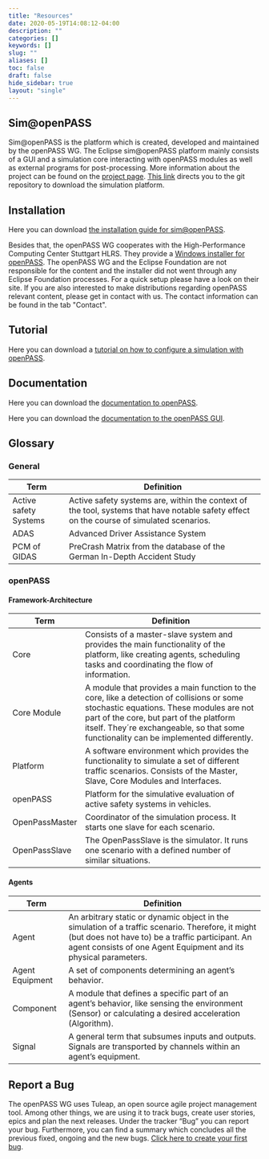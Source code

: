 ```yaml
---
title: "Resources"
date: 2020-05-19T14:08:12-04:00
description: ""
categories: []
keywords: []
slug: ""
aliases: []
toc: false
draft: false
hide_sidebar: true
layout: "single"
---
```


## Sim@openPASS

Sim@openPASS is the platform which is created, developed and maintained by the openPASS WG. The Eclipse sim@openPASS platform mainly consists of a GUI and a simulation core interacting with openPASS modules as well as external programs for post-processing. More information about the project can be found on the <ins>[project page](https://projects.eclipse.org/projects/technology.simopenpass)</ins>. <ins>[This link](https://git.eclipse.org/r/plugins/gitiles/simopenpass/simopenpass/)</ins> directs you to the git repository to download the simulation platform.

## Installation

Here you can download <ins>[the installation guide for sim@openPASS](osi_world_set_up.pdf)</ins>.

Besides that, the openPASS WG cooperates with the High-Performance Computing Center Stuttgart HLRS. They provide a <ins>[Windows installer for openPASS](https://fs.hlrs.de/projects/covise/support/download/openPASS/)</ins>. The openPASS WG and the Eclipse Foundation are not responsible for the content and the installer did not went through any Eclipse Foundation processes. For a quick setup please have a look on their site. If you are also interested to make distributions regarding openPASS relevant content, please get in contact with us. The contact information can be found in the tab "Contact".

## Tutorial

Here you can download a <ins>[tutorial on how to configure a simulation with openPASS](tutorial_openpass_gui.pdf)</ins>.

## Documentation

Here you can download the <ins>[documentation to openPASS](openpass_function_docu.chm)</ins>.

Here you can download the <ins>[documentation to the openPASS GUI](GUI-DeveloperDocumentation.chm)</ins>.

## Glossary  
### General  

|Term                 |Definition|
|---------------------|---|
|Active safety Systems|Active safety systems are, within the context of the tool, systems that have notable safety effect on the course of simulated scenarios.|
|ADAS                 |Advanced Driver Assistance System|
|PCM of GIDAS         |PreCrash Matrix from the database of the German In-Depth Accident Study|

### openPASS
#### Framework-Architecture  

|Term          |Definition|
|--------------|---|
|Core          |Consists of a master-slave system and provides the main functionality of the platform, like creating agents, scheduling tasks and coordinating the flow of information.|
|Core Module   |A module that provides a main function to the core, like a detection of collisions or some stochastic equations. These modules are not part of the core, but part of the platform itself. They´re exchangeable, so that some functionality can be implemented differently.|
|Platform      |A software environment which provides the functionality to simulate a set of different traffic scenarios. Consists of the Master, Slave, Core Modules and Interfaces.|
|openPASS      |Platform for the simulative evaluation of active safety systems in vehicles.|
|OpenPassMaster|Coordinator of the simulation process. It starts one slave for each scenario.|
|OpenPassSlave |The OpenPassSlave is the simulator. It runs one scenario with a defined number of similar situations.|


#### Agents  

|Term           |Definition|
|---------------|---|
|Agent          |An arbitrary static or dynamic object in the simulation of a traffic scenario. Therefore, it might (but does not have to) be a traffic participant. An agent consists of one Agent Equipment and its physical parameters.|
|Agent Equipment|A set of components determining an agent’s behavior.|
|Component      |A module that defines a specific part of an agent’s behavior, like sensing the environment (Sensor) or calculating a desired acceleration (Algorithm).|
|Signal         |A general term that subsumes inputs and outputs. Signals are transported by channels within an agent’s equipment.|

## Report a Bug

The openPASS WG uses Tuleap, an open source agile project management tool. Among other things, we are using it to track bugs, create user stories, epics and plan the next releases. Under the tracker “Bug” you can report your bug. Furthermore, you can find a summary which concludes all the previous fixed, ongoing and the new bugs. <ins>[Click here to create your first bug](https://tuleap.eclipse.org/plugins/tracker/?tracker=112)</ins>.
